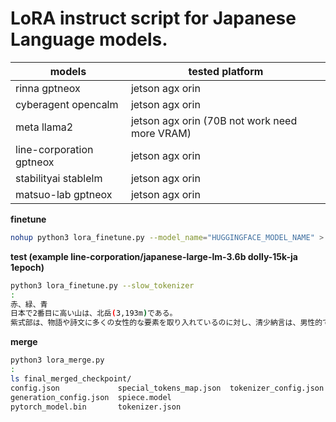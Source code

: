 # LoRA instruct script for Japanese Language models.

| models                   | tested platform                              |
|--------------------------|----------------------------------------------|
| rinna gptneox            | jetson agx orin                              |
| cyberagent opencalm      | jetson agx orin                              |
| meta llama2              | jetson agx orin (70B not work need more VRAM) |
| line-corporation gptneox | jetson agx orin                              |
| stabilityai stablelm     | jetson agx orin                              |
| matsuo-lab gptneox       | jetson agx orin                              |

**finetune**

```bash
nohup python3 lora_finetune.py --model_name="HUGGINGFACE_MODEL_NAME" > logging.out &
```

**test (example line-corporation/japanese-large-lm-3.6b dolly-15k-ja 1epoch)**

```bash
python3 lora_finetune.py --slow_tokenizer
:
赤、緑、青
日本で2番目に高い山は、北岳(3,193m)である。
紫式部は、物語や詩文に多くの女性的な要素を取り入れているのに対し、清少納言は、男性的で論理的な文章を多く残している
```

**merge**

```bash
python3 lora_merge.py 
:
ls final_merged_checkpoint/
config.json             special_tokens_map.json  tokenizer_config.json
generation_config.json  spiece.model
pytorch_model.bin       tokenizer.json
```

